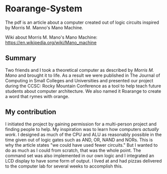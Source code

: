 # Roarange-System
The pdf is an article about a computer created out of logic circuits inspired by
Morris M. Manno's Mano Machine.

Wiki about Morris M. Mano's Mano Machine: <https://en.wikipedia.org/wiki/Mano_machine>

## Summary 
Two friends and I took a theoretical computer as described by _Morris M. Mano_ and brought it to 
life. As a result we were published in The Journal of Computing in Small Colleges and Universities
and presented our project during the CCSC: Rocky Mountain Conference as a tool to help teach future
students about computer architecture.
We also named it Roarange to create a word that rymes with orange.

## My contribution
I initiated the project by gaining permission for a multi-person project and finding people to help. 
My inspiration was to learn how computers _actually work_. I designed as much of the CPU and ALU as
reasonably possible in the time given out of logic gates such as AND, OR, NAND and NORs. This is why 
the article states "we could have used fewer circuits." But I wanted to do as much as I could from 
scratch, that was the whole point. The command set was also implemented in our own logic and I integrated
an LCD display to have some form of output. I lived at and had pizzas delivered to the computer lab
for several weeks to accomplish this.
